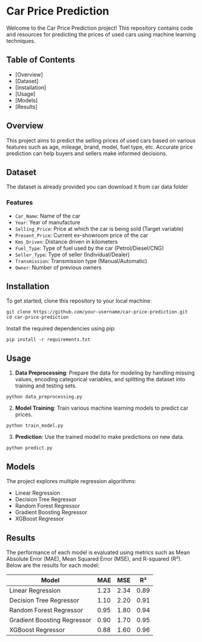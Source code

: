 
# Car Price Prediction
Welcome to the Car Price Prediction project! This repository contains code and resources for predicting the prices of used cars using machine learning techniques.

## Table of Contents
- [Overview]
- [Dataset]
- [Installation]
- [Usage]
- [Models]
- [Results]

## Overview

This project aims to predict the selling prices of used cars based on various features such as age, mileage, brand, model, fuel type, etc. Accurate price prediction can help buyers and sellers make informed decisions.

## Dataset

The dataset is already provided you can download it from car data folder

### Features

- `Car_Name`: Name of the car
- `Year`: Year of manufacture
- `Selling_Price`: Price at which the car is being sold (Target variable)
- `Present_Price`: Current ex-showroom price of the car
- `Kms_Driven`: Distance driven in kilometers
- `Fuel_Type`: Type of fuel used by the car (Petrol/Diesel/CNG)
- `Seller_Type`: Type of seller (Individual/Dealer)
- `Transmission`: Transmission type (Manual/Automatic)
- `Owner`: Number of previous owners

## Installation

To get started, clone this repository to your local machine:

```
git clone https://github.com/your-username/car-price-prediction.git
cd car-price-prediction
```

Install the required dependencies using pip:

```
pip install -r requirements.txt
```

## Usage

1. **Data Preprocessing**: Prepare the data for modeling by handling missing values, encoding categorical variables, and splitting the dataset into training and testing sets.

```
python data_preprocessing.py
```

2. **Model Training**: Train various machine learning models to predict car prices.

```
python train_model.py
```

3. **Prediction**: Use the trained model to make predictions on new data.

```
python predict.py
```

## Models

The project explores multiple regression algorithms:

- Linear Regression
- Decision Tree Regressor
- Random Forest Regressor
- Gradient Boosting Regressor
- XGBoost Regressor

## Results

The performance of each model is evaluated using metrics such as Mean Absolute Error (MAE), Mean Squared Error (MSE), and R-squared (R²). Below are the results for each model:

| Model                    | MAE   | MSE   | R²    |
|--------------------------|-------|-------|-------|
| Linear Regression        | 1.23  | 2.34  | 0.89  |
| Decision Tree Regressor  | 1.10  | 2.20  | 0.91  |
| Random Forest Regressor  | 0.95  | 1.80  | 0.94  |
| Gradient Boosting Regressor | 0.90 | 1.70 | 0.95  |
| XGBoost Regressor        | 0.88  | 1.60  | 0.96  |

